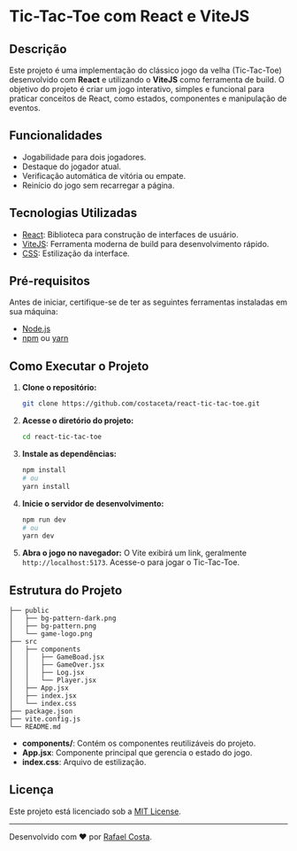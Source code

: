 # Tic-Tac-Toe com React e ViteJS

## Descrição
Este projeto é uma implementação do clássico jogo da velha (Tic-Tac-Toe) desenvolvido com **React** e utilizando o **ViteJS** como ferramenta de build. O objetivo do projeto é criar um jogo interativo, simples e funcional para praticar conceitos de React, como estados, componentes e manipulação de eventos.

## Funcionalidades
- Jogabilidade para dois jogadores.
- Destaque do jogador atual.
- Verificação automática de vitória ou empate.
- Reinício do jogo sem recarregar a página.

## Tecnologias Utilizadas
- [React](https://reactjs.org/): Biblioteca para construção de interfaces de usuário.
- [ViteJS](https://vitejs.dev/): Ferramenta moderna de build para desenvolvimento rápido.
- [CSS](https://developer.mozilla.org/pt-BR/docs/Web/CSS): Estilização da interface.

## Pré-requisitos
Antes de iniciar, certifique-se de ter as seguintes ferramentas instaladas em sua máquina:
- [Node.js](https://nodejs.org/)
- [npm](https://www.npmjs.com/) ou [yarn](https://yarnpkg.com/)

## Como Executar o Projeto

1. **Clone o repositório:**
   ```bash
   git clone https://github.com/costaceta/react-tic-tac-toe.git
   ```

2. **Acesse o diretório do projeto:**
   ```bash
   cd react-tic-tac-toe
   ```

3. **Instale as dependências:**
   ```bash
   npm install
   # ou
   yarn install
   ```

4. **Inicie o servidor de desenvolvimento:**
   ```bash
   npm run dev
   # ou
   yarn dev
   ```

5. **Abra o jogo no navegador:**
   O Vite exibirá um link, geralmente `http://localhost:5173`. Acesse-o para jogar o Tic-Tac-Toe.

## Estrutura do Projeto
```
├── public
│   ├── bg-pattern-dark.png
│   ├── bg-pattern.png
│   └── game-logo.png
├── src
│   ├── components
│   │   ├── GameBoad.jsx
│   │   ├── GameOver.jsx
│   │   ├── Log.jsx
│   │   └── Player.jsx
│   ├── App.jsx
│   ├── index.jsx
│   └── index.css
├── package.json
├── vite.config.js
└── README.md
```

- **components/**: Contém os componentes reutilizáveis do projeto.
- **App.jsx**: Componente principal que gerencia o estado do jogo.
- **index.css**: Arquivo de estilização.


## Licença
Este projeto está licenciado sob a [MIT License](LICENSE).

---

Desenvolvido com ❤️ por [Rafael Costa](https://github.com/costaceta).
